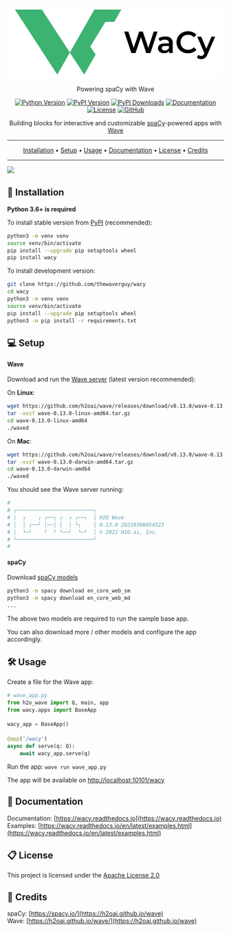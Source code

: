 <div align='center'>

<img src='docs/source/_static/logo/logo_horizontal_light_450_x_150.svg'>

Powering spaCy with Wave

[![Python Version](https://img.shields.io/pypi/pyversions/wacy?color=orange&logo=python)](https://pypi.org/project/wacy)
[![PyPI Version](https://img.shields.io/pypi/v/wacy?label=pypi&color=green&logo=pypi)](https://pypi.org/project/wacy)
[![PyPI Downloads](https://static.pepy.tech/personalized-badge/wacy?period=total&left_text=downloads&left_color=grey&right_color=yellow)](https://pepy.tech/project/wacy)
[![Documentation](https://readthedocs.org/projects/wacy/badge/?version=stable)](https://wacy.readthedocs.io)
[![License](https://img.shields.io/badge/license-Apache%202.0-blue.svg)](https://github.com/thewaverguy/wacy/blob/master/LICENSE)
[![GitHub](https://img.shields.io/github/stars/thewaverguy/wacy?color=yellowgreen&logo=github)](https://github.com/thewaverguy/wacy)

Building blocks for interactive and customizable [spaCy](http://spacy.io)-powered apps with [Wave](https://h2oai.github.io/wave)

---

[Installation](#-installation) • [Setup](#-setup) • [Usage](#%EF%B8%8F-usage) • [Documentation](#-documentation) • [License](#-license) • [Credits](#-credits)

---

</div>

![](https://raw.githubusercontent.com/thewaverguy/wacy/main/docs/source/_static/demo/demo.gif)

## 🚀 Installation

**Python 3.6+ is required**

To install stable version from [PyPI](https://pypi.org/project/wacy) (recommended):

```bash
python3 -m venv venv
source venv/bin/activate
pip install --upgrade pip setuptools wheel
pip install wacy
```

To install development version:

```bash
git clone https://github.com/thewaverguy/wacy
cd wacy
python3 -m venv venv
source venv/bin/activate
pip install --upgrade pip setuptools wheel
python3 -m pip install -r requirements.txt
```

## 💻 Setup

#### Wave

Download and run the [Wave server](https://github.com/h2oai/wave/releases) (latest version recommended):

On **Linux**:

```bash
wget https://github.com/h2oai/wave/releases/download/v0.13.0/wave-0.13.0-linux-amd64.tar.gz
tar -xvzf wave-0.13.0-linux-amd64.tar.gz
cd wave-0.13.0-linux-amd64
./waved
```

On **Mac**:

```bash
wget https://github.com/h2oai/wave/releases/download/v0.13.0/wave-0.13.0-darwin-amd64.tar.gz
tar -xvzf wave-0.13.0-darwin-amd64.tar.gz
cd wave-0.13.0-darwin-amd64
./waved
```

You should see the Wave server running:

```bash
#
# ┌─────────────────────────┐
# │  ┌    ┌ ┌──┐ ┌  ┌ ┌──┐  │ H2O Wave
# │  │ ┌──┘ │──│ │  │ └┐    │ 0.13.0 20210306054523
# │  └─┘    ┘  ┘ └──┘  └─┘  │ © 2021 H2O.ai, Inc.
# └─────────────────────────┘
#
```

#### spaCy

Download [spaCy models](https://spacy.io/usage/models)

```bash
python3 -m spacy download en_core_web_sm
python3 -m spacy download en_core_web_md
...
```

The above two models are required to run the sample base app.

You can also download more / other models and configure the app accordingly.

## 🛠️ Usage
Create a file for the Wave app:

```python
# wave_app.py
from h2o_wave import Q, main, app
from wacy.apps import BaseApp

wacy_app = BaseApp()

@app('/wacy')
async def serve(q: Q):
    await wacy_app.serve(q)
```

Run the app: `wave run wave_app.py`

The app will be available on [http://localhost:10101/wacy](http://localhost:10101/wacy)

## 📖 Documentation

Documentation: [https://wacy.readthedocs.io](https://wacy.readthedocs.io)   
Examples: [https://wacy.readthedocs.io/en/latest/examples.html](https://wacy.readthedocs.io/en/latest/examples.html)

## 📋 License

This project is licensed under the [Apache License 2.0](LICENSE)

## 🙏 Credits

spaCy: [https://spacy.io/](https://h2oai.github.io/wave)   
Wave: [https://h2oai.github.io/wave/](https://h2oai.github.io/wave)
